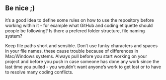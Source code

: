## Be nice ;)

it’s a good idea to define some rules on how to use the repository before 
working within it - for example what GitHub and coding etiquette should 
people be following? Is there a prefered folder structure, file naming system?

Keep file paths short and sensible.
Don’t use funky characters and spaces in your file names, these cause trouble because of differences in Mac/Windows systems.
Always pull before you start working on your project and before you push in case someone has done any work since the last time you pulled - you wouldn’t want anyone’s work to get lost or to have to resolve many coding conflicts.
